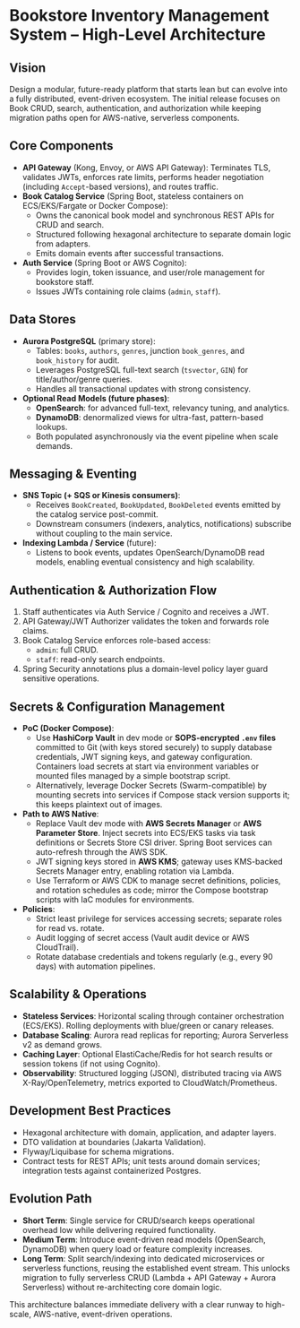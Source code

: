 # Bookstore Inventory Management System – High-Level Architecture

## Vision
Design a modular, future-ready platform that starts lean but can evolve into a fully distributed, event-driven ecosystem. The initial release focuses on Book CRUD, search, authentication, and authorization while keeping migration paths open for AWS-native, serverless components.

## Core Components
- **API Gateway** (Kong, Envoy, or AWS API Gateway): Terminates TLS, validates JWTs, enforces rate limits, performs header negotiation (including `Accept`-based versions), and routes traffic.
- **Book Catalog Service** (Spring Boot, stateless containers on ECS/EKS/Fargate or Docker Compose):
  - Owns the canonical book model and synchronous REST APIs for CRUD and search.
  - Structured following hexagonal architecture to separate domain logic from adapters.
  - Emits domain events after successful transactions.
- **Auth Service** (Spring Boot or AWS Cognito):
  - Provides login, token issuance, and user/role management for bookstore staff.
  - Issues JWTs containing role claims (`admin`, `staff`).

## Data Stores
- **Aurora PostgreSQL** (primary store):
  - Tables: `books`, `authors`, `genres`, junction `book_genres`, and `book_history` for audit.
  - Leverages PostgreSQL full-text search (`tsvector`, `GIN`) for title/author/genre queries.
  - Handles all transactional updates with strong consistency.
- **Optional Read Models (future phases)**:
  - **OpenSearch**: for advanced full-text, relevancy tuning, and analytics.
  - **DynamoDB**: denormalized views for ultra-fast, pattern-based lookups.
  - Both populated asynchronously via the event pipeline when scale demands.

## Messaging & Eventing
- **SNS Topic (+ SQS or Kinesis consumers)**:
  - Receives `BookCreated`, `BookUpdated`, `BookDeleted` events emitted by the catalog service post-commit.
  - Downstream consumers (indexers, analytics, notifications) subscribe without coupling to the main service.
- **Indexing Lambda / Service** (future):
  - Listens to book events, updates OpenSearch/DynamoDB read models, enabling eventual consistency and high scalability.

## Authentication & Authorization Flow
1. Staff authenticates via Auth Service / Cognito and receives a JWT.
2. API Gateway/JWT Authorizer validates the token and forwards role claims.
3. Book Catalog Service enforces role-based access:
   - `admin`: full CRUD.
   - `staff`: read-only search endpoints.
4. Spring Security annotations plus a domain-level policy layer guard sensitive operations.

## Secrets & Configuration Management
- **PoC (Docker Compose)**:
  - Use **HashiCorp Vault** in dev mode or **SOPS-encrypted `.env` files** committed to Git (with keys stored securely) to supply database credentials, JWT signing keys, and gateway configuration. Containers load secrets at start via environment variables or mounted files managed by a simple bootstrap script.
  - Alternatively, leverage Docker Secrets (Swarm-compatible) by mounting secrets into services if Compose stack version supports it; this keeps plaintext out of images.
- **Path to AWS Native**:
  - Replace Vault dev mode with **AWS Secrets Manager** or **AWS Parameter Store**. Inject secrets into ECS/EKS tasks via task definitions or Secrets Store CSI driver. Spring Boot services can auto-refresh through the AWS SDK.
  - JWT signing keys stored in **AWS KMS**; gateway uses KMS-backed Secrets Manager entry, enabling rotation via Lambda.
  - Use Terraform or AWS CDK to manage secret definitions, policies, and rotation schedules as code; mirror the Compose bootstrap scripts with IaC modules for environments.
- **Policies**:
  - Strict least privilege for services accessing secrets; separate roles for read vs. rotate.
  - Audit logging of secret access (Vault audit device or AWS CloudTrail).
  - Rotate database credentials and tokens regularly (e.g., every 90 days) with automation pipelines.

## Scalability & Operations
- **Stateless Services**: Horizontal scaling through container orchestration (ECS/EKS). Rolling deployments with blue/green or canary releases.
- **Database Scaling**: Aurora read replicas for reporting; Aurora Serverless v2 as demand grows.
- **Caching Layer**: Optional ElastiCache/Redis for hot search results or session tokens (if not using Cognito).
- **Observability**: Structured logging (JSON), distributed tracing via AWS X-Ray/OpenTelemetry, metrics exported to CloudWatch/Prometheus.

## Development Best Practices
- Hexagonal architecture with domain, application, and adapter layers.
- DTO validation at boundaries (Jakarta Validation).
- Flyway/Liquibase for schema migrations.
- Contract tests for REST APIs; unit tests around domain services; integration tests against containerized Postgres.

## Evolution Path
- **Short Term**: Single service for CRUD/search keeps operational overhead low while delivering required functionality.
- **Medium Term**: Introduce event-driven read models (OpenSearch, DynamoDB) when query load or feature complexity increases.
- **Long Term**: Split search/indexing into dedicated microservices or serverless functions, reusing the established event stream. This unlocks migration to fully serverless CRUD (Lambda + API Gateway + Aurora Serverless) without re-architecting core domain logic.

This architecture balances immediate delivery with a clear runway to high-scale, AWS-native, event-driven operations.
